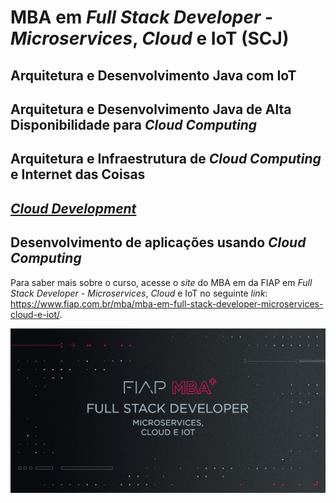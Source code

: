 # MBA em *Full Stack Developer* - *Microservices*, *Cloud* e IoT (SCJ)

## Arquitetura e Desenvolvimento Java com IoT
## Arquitetura e Desenvolvimento Java de Alta Disponibilidade para *Cloud Computing*
## Arquitetura e Infraestrutura de *Cloud Computing* e Internet das Coisas
## [*Cloud Development*](https://github.com/josecastillolema/fiap/tree/master/scj/java)
## Desenvolvimento de aplicações usando *Cloud Computing*

Para saber mais sobre o curso, acesse o *site* do MBA em  da FIAP em *Full Stack Developer* - *Microservices*, *Cloud* e IoT no seguinte *link*: https://www.fiap.com.br/mba/mba-em-full-stack-developer-microservices-cloud-e-iot/.

![FIAP MBA](/img/full-stack.png)

